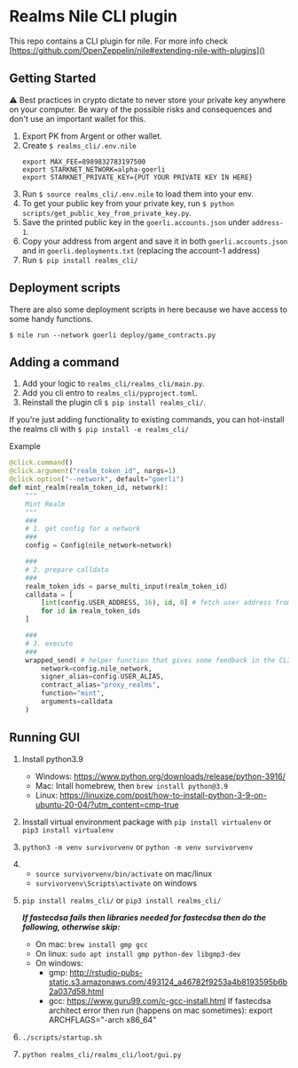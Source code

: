 # Realms Nile CLI plugin

This repo contains a CLI plugin for nile. For more info check [https://github.com/OpenZeppelin/nile#extending-nile-with-plugins]()

## Getting Started

⚠️ Best practices in crypto dictate to never store your private key anywhere on your computer.
Be wary of the possible risks and consequences and don't use an important wallet for this.

1. Export PK from Argent or other wallet.
2. Create `$ realms_cli/.env.nile`
   ```
   export MAX_FEE=8989832783197500
   export STARKNET_NETWORK=alpha-goerli
   export STARKNET_PRIVATE_KEY={PUT YOUR PRIVATE KEY IN HERE}
   ```
3. Run `$ source realms_cli/.env.nile` to load them into your env.
4. To get your public key from your private key, run `$ python scripts/get_public_key_from_private_key.py`.
5. Save the printed public key in the `goerli.accounts.json` under `address-1`.
6. Copy your address from argent and save it in both `goerli.accounts.json` and in `goerli.deployments.txt` (replacing the account-1 address)
7. Run `$ pip install realms_cli/`

## Deployment scripts

There are also some deployment scripts in here because we have access to some handy functions.

`$ nile run --network goerli deploy/game_contracts.py`

## Adding a command

1. Add your logic to `realms_cli/realms_cli/main.py`.
2. Add you cli entro to `realms_cli/pyproject.toml`.
3. Reinstall the plugin cli `$ pip install realms_cli/`.

If you're just adding functionality to existing commands, you can hot-install the realms cli with `$ pip install -e realms_cli/`

Example

```python
@click.command()
@click.argument("realm_token_id", nargs=1)
@click.option("--network", default="goerli")
def mint_realm(realm_token_id, network):
    """
    Mint Realm
    """
    ###
    # 1. get config for a network
    ###
    config = Config(nile_network=network)

    ###
    # 2. prepare calldata
    ###
    realm_token_ids = parse_multi_input(realm_token_id)
    calldata = [
        [int(config.USER_ADDRESS, 16), id, 0] # fetch user address from config
        for id in realm_token_ids
    ]

    ###
    # 3. execute
    ###
    wrapped_send( # helper function that gives some feedback in the CLI
        network=config.nile_network,
        signer_alias=config.USER_ALIAS,
        contract_alias="proxy_realms",
        function="mint",
        arguments=calldata
    )
```

## Running GUI

1. Install python3.9
   - Windows: https://www.python.org/downloads/release/python-3916/
   - Mac: Intall homebrew, then `brew install python@3.9`
   - Linux: https://linuxize.com/post/how-to-install-python-3-9-on-ubuntu-20-04/?utm_content=cmp-true
2. Insstall virtual environment package with `pip install virtualenv` or `pip3 install virtualenv`
3. `python3 -m venv survivorvenv` or `python -m venv survivorvenv`
4. - `source survivorvenv/bin/activate` on mac/linux
   - `survivorvenv\Scripts\activate` on windows
5. `pip install realms_cli/` or `pip3 install realms_cli/`

   **_If fastecdsa fails then libraries needed for fastecdsa then do the following, otherwise skip:_**

   - On mac: `brew install gmp gcc`
   - On linux: `sudo apt install gmp python-dev libgmp3-dev`
   - On windows:
     - gmp: http://rstudio-pubs-static.s3.amazonaws.com/493124_a46782f9253a4b8193595b6b2a037d58.html
     - gcc: https://www.guru99.com/c-gcc-install.html
       If fastecdsa architect error then run (happens on mac sometimes):
       export ARCHFLAGS="-arch x86_64"

6. `./scripts/startup.sh`
7. `python realms_cli/realms_cli/loot/gui.py`
